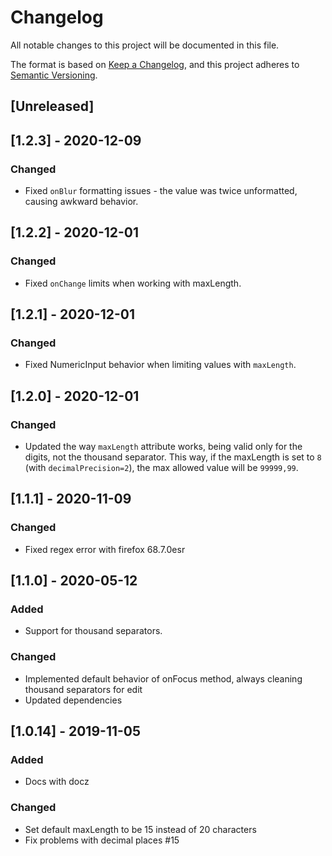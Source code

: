 # Changelog

All notable changes to this project will be documented in this file.

The format is based on [Keep a Changelog](https://keepachangelog.com/en/1.0.0/),
and this project adheres to [Semantic Versioning](https://semver.org/spec/v2.0.0.html).

## [Unreleased]

## [1.2.3] - 2020-12-09

### Changed

- Fixed `onBlur` formatting issues - the value was twice unformatted, causing awkward behavior.

## [1.2.2] - 2020-12-01

### Changed

- Fixed `onChange` limits when working with maxLength.

## [1.2.1] - 2020-12-01

### Changed

- Fixed NumericInput behavior when limiting values with `maxLength`.

## [1.2.0] - 2020-12-01

### Changed

- Updated the way `maxLength` attribute works, being valid only for the digits, not the thousand separator. This way, if the maxLength is set to `8` (with `decimalPrecision=2`), the max allowed value will be `99999,99`.

## [1.1.1] - 2020-11-09

### Changed

- Fixed regex error with firefox 68.7.0esr

## [1.1.0] - 2020-05-12

### Added

- Support for thousand separators.

### Changed

- Implemented default behavior of onFocus method, always cleaning thousand separators for edit
- Updated dependencies

## [1.0.14] - 2019-11-05

### Added

- Docs with docz

### Changed

- Set default maxLength to be 15 instead of 20 characters
- Fix problems with decimal places #15
